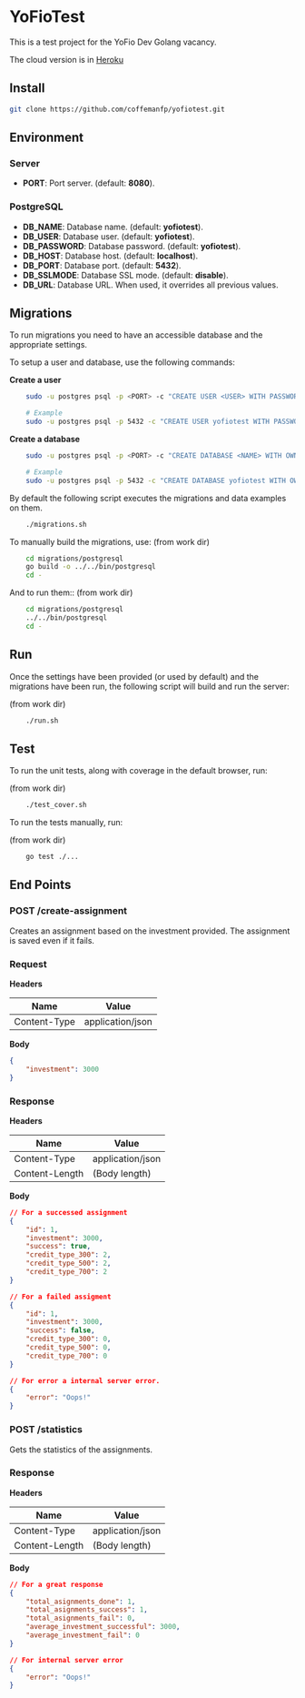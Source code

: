 # YoFioTest
This is a test project for the YoFio Dev Golang vacancy.

The cloud version is in [Heroku](http://yofiotest.herokuapp.com/)

## Install

```sh
git clone https://github.com/coffemanfp/yofiotest.git
```


## Environment

### Server
- **PORT**: Port server.                   (default: **8080**).


### PostgreSQL 

- **DB_NAME**: Database name.         (default: **yofiotest**).
- **DB_USER**: Database user.        (default: **yofiotest**).
- **DB_PASSWORD**: Database password. (default: **yofiotest**).
- **DB_HOST**: Database host.           (default: **localhost**).
- **DB_PORT**: Database port.         (default: **5432**).
- **DB_SSLMODE**: Database SSL mode.     (default: **disable**).
- **DB_URL**: Database URL. When used, it overrides all previous values.


## Migrations
To run migrations you need to have an accessible database and the appropriate settings.

To setup a user and database, use the following commands:

**Create a user**
```sh
    sudo -u postgres psql -p <PORT> -c "CREATE USER <USER> WITH PASSWORD '<PASSWORD>';"

    # Example
    sudo -u postgres psql -p 5432 -c "CREATE USER yofiotest WITH PASSWORD 'yofiotest';"
```

**Create a database**
```sh
    sudo -u postgres psql -p <PORT> -c "CREATE DATABASE <NAME> WITH OWNER <USER>;"

    # Example
    sudo -u postgres psql -p 5432 -c "CREATE DATABASE yofiotest WITH OWNER yofiotest;"
```

By default the following script executes the migrations and data examples on them.

```sh
    ./migrations.sh
```

To manually build the migrations, use:
(from work dir)

```sh
    cd migrations/postgresql
    go build -o ../../bin/postgresql
    cd -
```

And to run them::
(from work dir)

```sh
    cd migrations/postgresql
    ../../bin/postgresql
    cd -
```


## Run

Once the settings have been provided (or used by default) and the migrations have been run, the following script will build and run the server:

(from work dir)

```sh
    ./run.sh
```


## Test

To run the unit tests, along with coverage in the default browser, run:

(from work dir)

```sh
    ./test_cover.sh
```

To run the tests manually, run:

(from work dir)

```sh
    go test ./...
```


## End Points

### POST /create-assignment

Creates an assignment based on the investment provided. The assignment is saved even if it fails.

### Request

**Headers**

| Name         | Value            |
| ------------ | ---------------- |
| Content-Type | application/json |

**Body**

```json
{
    "investment": 3000
}
```


### Response

**Headers**

| Name           | Value            |
| -------------- | ---------------- |
| Content-Type   | application/json |
| Content-Length | (Body length)    |

**Body**

```json
// For a successed assignment
{
    "id": 1,
    "investment": 3000,
    "success": true,
    "credit_type_300": 2,
    "credit_type_500": 2,
    "credit_type_700": 2
}

// For a failed assigment
{
    "id": 1,
    "investment": 3000,
    "success": false,
    "credit_type_300": 0,
    "credit_type_500": 0,
    "credit_type_700": 0
}

// For error a internal server error.
{
    "error": "Oops!"
}
```


### POST /statistics

Gets the statistics of the assignments.

### Response

**Headers**

| Name           | Value            |
| -------------- | ---------------- |
| Content-Type   | application/json |
| Content-Length | (Body length)    |

**Body**

```json
// For a great response
{
    "total_asignments_done": 1,
    "total_asignments_success": 1,
    "total_asignments_fail": 0,
    "average_investment_successful": 3000,
    "average_investment_fail": 0
}

// For internal server error
{
    "error": "Oops!"
}
```

